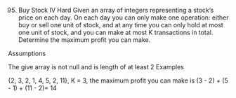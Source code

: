 95. Buy Stock IV
Hard
Given an array of integers representing a stock’s price on each day. On each day you can only make one operation: either buy or sell one unit of stock, and at any time you can only hold at most one unit of stock, and you can make at most K transactions in total. Determine the maximum profit you can make.

Assumptions

The give array is not null and is length of at least 2
Examples

{2, 3, 2, 1, 4, 5, 2, 11}, K = 3, the maximum profit you can make is (3 - 2) + (5 - 1) + (11 - 2)= 14
